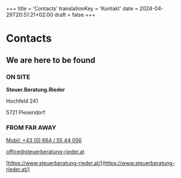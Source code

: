 +++
title = 'Contacts'
translationKey = 'Kontakt'
date = 2024-04-29T20:51:21+02:00
draft = false
+++


# Contacts

## We are here to be found

### ON SITE

**Steuer.Beratung.Rieder**

Hochfeld 241

5721 Piesendorf

### FROM FAR AWAY

[Mobil: +43 (0) 664 / 55 44 056](tel:+436645544056)

[office@steuerberatung-rieder.at](mailto:office@steuerberatung-rieder.at)

[https://www.steuerberatung-rieder.at/](https://www.steuerberatung-rieder.at/)
